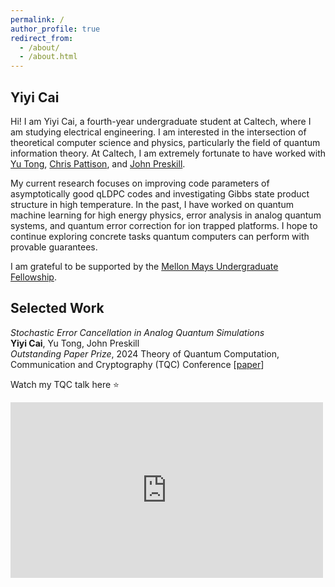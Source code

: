 ```yaml
---
permalink: /
author_profile: true
redirect_from: 
  - /about/
  - /about.html
---
```

<style>
  .page-title {
      display: none;
  }
   .content {
      margin-top: -10px; /* Adjust this value as needed */
  }
</style>
Yiyi Cai
---
Hi! I am Yiyi Cai, a fourth-year undergraduate student at Caltech, where I am studying electrical engineering. I am interested in the intersection of theoretical computer science and physics, particularly the field of quantum information theory. At Caltech, I am extremely fortunate to have worked with [Yu Tong](https://scholars.duke.edu/person/yu.tong), [Chris Pattison](https://scholar.google.com/citations?user=4neYf8oAAAAJ&hl=en), and [John Preskill](http://theory.caltech.edu/~preskill/). 

My current research focuses on improving code parameters of asymptotically good qLDPC codes and investigating Gibbs state product structure in high temperature. In the past, I have worked on quantum machine learning for high energy physics, error analysis in analog quantum systems, and quantum error correction for ion trapped platforms. I hope to continue exploring concrete tasks quantum computers can perform with provable guarantees. 

I am grateful to be supported by the [Mellon Mays Undergraduate Fellowship](https://www.mellon.org/mmuf). 


Selected Work
----------
*Stochastic Error Cancellation in Analog Quantum Simulations*  
**Yiyi Cai**, Yu Tong, John Preskill  
*Outstanding Paper Prize*, 2024 Theory of Quantum Computation, Communication and Cryptography (TQC) Conference [[paper](https://drops.dagstuhl.de/entities/document/10.4230/LIPIcs.TQC.2024.2)]

Watch my TQC talk here ⭐
<style>
  .video-container {
    width: 500px; /* Set the desired width for the video */
    height: 281px; /* Set the height proportionally (16:9 aspect ratio) */
    position: relative;
    overflow: hidden;
  }

  .video-container iframe {
    width: 100%;  /* Make iframe take full width of container */
    height: 100%; /* Make iframe take full height of container */
  }
</style>
<div class="video-container">
  <iframe src="https://www.youtube.com/embed/EA1-S-TBRYs" frameborder="0" allowfullscreen></iframe>
</div>



